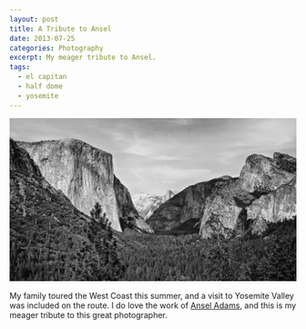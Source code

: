 ```yaml
---
layout: post
title: A Tribute to Ansel
date: 2013-07-25
categories: Photography
excerpt: My meager tribute to Ansel.
tags:
  - el capitan
  - half dome
  - yosemite
---
```


![View of Yosemite Valley from El Portal ](/assets/img/20130725-yosemite-valley.jpg "Photo of Yosemite Valley")


My family toured the West Coast this summer, and a visit to Yosemite Valley was included on the route. I do love the work of [Ansel Adams][ansel], and this is my meager tribute to this great photographer.

[ansel]: http://www.anseladams.com/ "The Ansel Adams Gallery"
